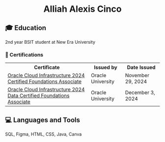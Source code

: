 <h1 align="center">Alliah Alexis Cinco</h1>

## 🎓 Education
2nd year BSIT student at New Era University

<h3>📜 Certifications</h3>
<div align="center">
 <table>
  <tr>
    <th>Certificate</th>
    <th>Issued by</th>
    <th>Date Issued</th>
  </tr>
  <tr>
    <td><a href="https://example.com">Oracle Cloud Infrastructure 2024 Certified Foundations Associate</a></td>
    <td>Oracle University</td>
    <td>November 29, 2024</td>
  </tr>
  <tr>
    <td><a href="https://example.com">Oracle Cloud Infrastructure 2024 Data Certified Foundations Associate</a></td>
    <td>Oracle University</td>
    <td>December 3, 2024</td>
  </tr>
</table>
</div>

## 💻 Languages and Tools
SQL, Figma, HTML, CSS, Java, Canva
